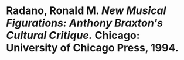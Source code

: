# Radano, Ronald M. *New Musical Figurations: Anthony Braxton's Cultural Critique.* Chicago: University of Chicago Press, 1994.  
